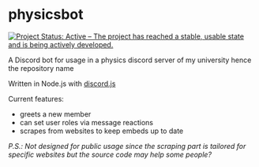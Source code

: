 # physicsbot

[![Project Status: Active – The project has reached a stable, usable state and is being actively developed.](https://www.repostatus.org/badges/latest/active.svg)](https://www.repostatus.org/#active)

A Discord bot for usage in a physics discord server of my university hence the repository name

Written in Node.js with [discord.js](https://discord.js.org/#/)

Current features:
- greets a new member
- can set user roles via message reactions
- scrapes from websites to keep embeds up to date

*P.S.: Not designed for public usage since the scraping part is tailored for specific websites but the source code may help some people?*
